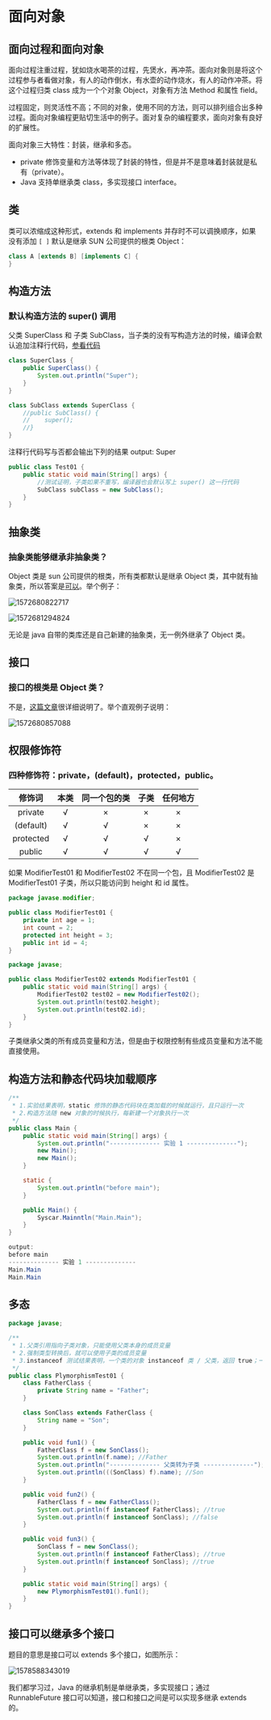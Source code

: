 # 面向对象

## 面向过程和面向对象

面向过程注重过程，犹如烧水喝茶的过程，先煲水，再冲茶。面向对象则是将这个过程参与者看做对象，有人的动作倒水，有水壶的动作烧水，有人的动作冲茶。将这个过程归类 class 成为一个个对象 Object，对象有方法 Method 和属性 field。

过程固定，则灵活性不高；不同的对象，使用不同的方法，则可以排列组合出多种过程。面向对象编程更贴切生活中的例子。面对复杂的编程要求，面向对象有良好的扩展性。

面向对象三大特性：封装，继承和多态。

- private 修饰变量和方法等体现了封装的特性，但是并不是意味着封装就是私有（private）。
- Java 支持单继承类 class，多实现接口 interface。

## 类

类可以浓缩成这种形式，extends 和 implements 并存时不可以调换顺序，如果没有添加 `[ ]` 默认是继承 SUN 公司提供的根类 Object：

```java
class A [extends B] [implements C] {
}
```



## 构造方法

### 默认构造方法的 super() 调用

父类 SuperClass 和 子类 SubClass，当子类的没有写构造方法的时候，编译会默认追加注释行代码，[参看代码](./src/javase/SuperKeywordTest01.java)

```java
class SuperClass {
    public SuperClass() {
        System.out.println("Super");
    }
}
```

```java
class SubClass extends SuperClass {
    //public SubClass() {
    //    super();
    //}
}
```

注释行代码写与否都会输出下列的结果 output: Super

```java
public class Test01 {
    public static void main(String[] args) {
        //测试证明，子类如果不重写，编译器也会默认写上 super() 这一行代码
        SubClass subClass = new SubClass();
    }
}
```



## 抽象类

### 抽象类能够继承非抽象类？

Object 类是 sun 公司提供的根类，所有类都默认是继承 Object 类，其中就有抽象类，所以答案是[可以](./src/javase/AbstractTest01.java)。举个例子：

![1572680822717](03-%E9%9D%A2%E5%90%91%E5%AF%B9%E8%B1%A1.assets/1572680822717.png)

![1572681294824](03-%E9%9D%A2%E5%90%91%E5%AF%B9%E8%B1%A1.assets/1572681294824.png)

无论是 java 自带的类库还是自己新建的抽象类，无一例外继承了 Object 类。

## 接口

### 接口的根类是 Object 类？

不是，[这篇文章](https://blog.csdn.net/xidiancoder/article/details/78011148)很详细说明了。举个直观例子说明：

![1572680857088](03-%E9%9D%A2%E5%90%91%E5%AF%B9%E8%B1%A1.assets/1572680857088.png)

## 权限修饰符

### 四种修饰符：private，(default)，protected，public。

|  修饰词   | 本类 | 同一个包的类 | 子类 | 任何地方 |
| :-------: | :--: | :----------: | :--: | :------: |
|  private  |  √   |      ×       |  ×   |    ×     |
| (default) |  √   |      √       |  ×   |    ×     |
| protected |  √   |      √       |  √   |    ×     |
|  public   |  √   |      √       |  √   |    √     |

如果 ModifierTest01 和 ModifierTest02 不在同一个包，且 ModifierTest02 是 ModifierTest01 子类，所以只能访问到 height 和 id 属性。

```java
package javase.modifier;

public class ModifierTest01 {
    private int age = 1;
    int count = 2;
    protected int height = 3;
    public int id = 4;
}
```

```java
package javase;

public class ModifierTest02 extends ModifierTest01 {
    public static void main(String[] args) {
        ModifierTest02 test02 = new ModifierTest02();
        System.out.println(test02.height);
        System.out.println(test02.id);
    }
}
```

子类继承父类的所有成员变量和方法，但是由于权限控制有些成员变量和方法不能直接使用。

## 构造方法和静态代码块加载顺序

```java
/**
 * 1.实验结果表明，static 修饰的静态代码块在类加载的时候就运行，且只运行一次
 * 2.构造方法随 new 对象的时候执行，每新建一个对象执行一次
 */
public class Main {
    public static void main(String[] args) {
        System.out.println("-------------- 实验 1 --------------");
        new Main();
        new Main();
    }

    static {
        System.out.println("before main");
    }

    public Main() {
        Syscar.Mainntln("Main.Main");
    }
}

output:
before main
-------------- 实验 1 --------------
Main.Main
Main.Main
```

## 多态

```java
package javase;

/**
 * 1.父类引用指向子类对象，只能使用父类本身的成员变量
 * 2.强制类型转换后，就可以使用子类的成员变量
 * 3.instanceof 测试结果表明，一个类的对象 instanceof 类 / 父类，返回 true；一个类的对象 instanceof 子类 / 其他类，false
 */
public class PlymorphismTest01 {
    class FatherClass {
        private String name = "Father";
    }

    class SonClass extends FatherClass {
        String name = "Son";
    }

    public void fun1() {
        FatherClass f = new SonClass();
        System.out.println(f.name); //Father
        System.out.println("-------------- 父类转为子类 --------------");
        System.out.println(((SonClass) f).name); //Son
    }

    public void fun2() {
        FatherClass f = new FatherClass();
        System.out.println(f instanceof FatherClass); //true
        System.out.println(f instanceof SonClass); //false
    }

    public void fun3() {
        SonClass f = new SonClass();
        System.out.println(f instanceof FatherClass); //true
        System.out.println(f instanceof SonClass); //true
    }

    public static void main(String[] args) {
        new PlymorphismTest01().fun1();
    }
}
```

## 接口可以继承多个接口

题目的意思是接口可以 extends 多个接口，如图所示：

![1578588343019](03-%E9%9D%A2%E5%90%91%E5%AF%B9%E8%B1%A1.assets/1578588343019.png)

我们都学习过，Java 的继承机制是单继承类，多实现接口；通过 RunnableFuture 接口可以知道，接口和接口之间是可以实现多继承 extends 的。